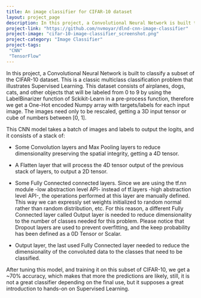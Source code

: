 ```yaml
---
title: An image classifier for CIFAR-10 dataset
layout: project_page
description: In this project, a Convolutional Neural Network is built to classify a subset of the CIFAR-10 dataset. This is a classic multiclass classification problem that illustrates Supervised Learning in action.  
project-link: "https://github.com/nvmoyar/dlnd-cnn-image-classifier"
project-image: "cifar-10-image-classifier_screenshot.png"
project-category: "Image Classifier"
project-tags:
 "CNN"
 "TensorFlow"
---
```


In this project, a Convolutional Neural Network is built to classify a subset of the CIFAR-10 dataset. This is a classic multiclass classification problem that illustrates Supervised Learning. This dataset consists of airplanes, dogs, cats, and other objects that will be labeled from 0 to 9 by using the LabelBinarizer function of Sckikit-Learn in a pre-process function, therefore we get a One-Hot encoded Numpy array with targets/labels for each input image. The images need only to be rescaled, getting a 3D input tensor or cube of numbers between [0, 1]. 

This CNN model takes a batch of images and labels to output the logits, and it consists of a stack of: 

* Some Convolution layers and Max Pooling layers to reduce dimensionality preserving the spatial integrity, getting a 4D tensor.

* A Flatten layer that will process the 4D tensor output of the previous stack of layers, to output a 2D tensor.

* Some Fully Connected connected layers. Since we are using the tf.nn module -low abstraction level API- instead of tf.layers -high abstraction level API-, the operations performed at this layer are manually defined. This way we can expressly set weights initialized to random normal rather than random distribution, etc. For this reason, a different Fully Connected layer called Output layer is needed to reduce dimensionality to the number of classes needed for this problem. Please notice that Dropout layers are used to prevent overfitting, and the keep probability has been defined as a 0D Tensor or Scalar. 

* Output layer, the last used Fully Connected layer needed to reduce the dimensionality of the convoluted data to the classes that need to be classified. 

After tuning this model, and training it on this subset of CIFAR-10, we get a ~70% accuracy, which makes that more the predictions are likely, still, it is not a great classifier depending on the final use, but it supposes a great introduction to hands-on on Supervised Learning. 



